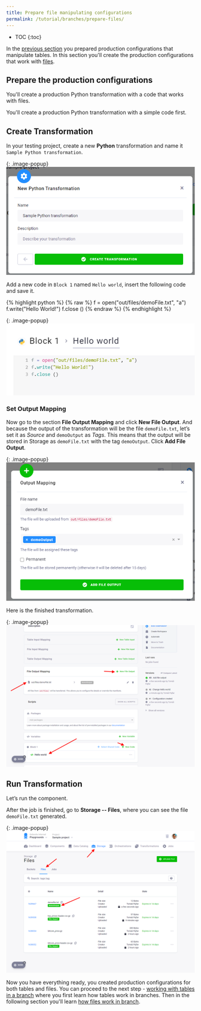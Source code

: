 ```yaml
---
title: Prepare file manipulating configurations
permalink: /tutorial/branches/prepare-files/
---
```


* TOC
{:toc}

In the [previous section](/tutorial/branches/prepare-tables/) you prepared production configurations that manipulate tables. In this section you'll create the production configurations that work with [files](/storage/files/). 

## Prepare the production configurations
You'll create a production Python transformation with a code that works with files. 

You'll create a production Python transformation with a simple code first. 

##  Create Transformation
In your testing project, create a new **Python** transformation and name it `Sample Python transformation`.

{: .image-popup}
![Screenshot - Create Transformation](/tutorial/branches/figures/01-new-transformation.png)

Add a new code in `Block 1` named `Hello world`, insert the following code and save it. 

{% highlight python %}
{% raw %}
f = open("out/files/demoFile.txt", "a")
f.write("Hello World!")
f.close ()
{% endraw %}
{% endhighlight %}

{: .image-popup}
![Screenshot - New codeblock](/tutorial/branches/figures/python-new-codeblock.png)

### Set Output Mapping
Now go to the section **File Output Mapping** and click **New File Output**. And because the output of the
transformation will be the file `demoFile.txt`, let’s set it as *Source* and `demoOutput` as *Tags*. This means
that the output will be stored in Storage as `demoFile.txt` with the tag `demoOutput`. Click **Add File Output**.

{: .image-popup}
![Screenshot - Set Output Mapping](/tutorial/branches/figures/05-output-mapping.png)

Here is the finished transformation.

{: .image-popup}
![Screenshot - Python transformation overview](/tutorial/branches/figures/python-prod-overview.png)

## Run Transformation
Let’s run the component.

After the job is finished, go to **Storage -- Files**, where you can see the file `demoFile.txt` generated.

{: .image-popup}
![Screenshot - Generated File](/tutorial/branches/figures/07-generated-file.png)

Now you have everything ready, you created production configurations for both tables and files. You can proceed to the next step - [working with tables in a branch](/tutorial/branches/tables-in-branch/) where you first learn how tables work in branches. Then in the following section you'll learn [how files work in branch](/tutorial/branches/files-in-branch/).   
